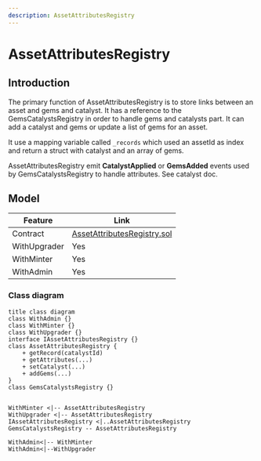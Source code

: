 ```yaml
---
description: AssetAttributesRegistry
---
```


# AssetAttributesRegistry

## Introduction

The primary function of AssetAttributesRegistry is to store links between an asset and gems and catalyst. It has a reference to the GemsCatalystsRegistry in order to handle gems and catalysts part.
It can add a catalyst and gems or update a list of gems for an asset.

It use a mapping variable called `_records` which used an assetId as index and return a struct with catalyst and an array of gems.

AssetAttributesRegistry emit **CatalystApplied** or **GemsAdded** events used by GemsCatalystsRegistry to handle attributes. See catalyst doc.

## Model

| Feature      | Link                                                                                                                                                |
| ------------ | --------------------------------------------------------------------------------------------------------------------------------------------------- |
| Contract     | [AssetAttributesRegistry.sol](https://github.com/thesandboxgame/sandbox-smart-contracts/blob/master/src/solc_0.8/asset/AssetAttributesRegistry.sol) |
| WithUpgrader | Yes                                                                                                                                                 |
| WithMinter   | Yes                                                                                                                                                 |
| WithAdmin    | Yes                                                                                                                                                 |

### Class diagram

```plantuml
title class diagram
class WithAdmin {}
class WithMinter {}
class WithUpgrader {}
interface IAssetAttributesRegistry {}
class AssetAttributesRegistry {
    + getRecord(catalystId)
    + getAttributes(...)
    + setCatalyst(...)
    + addGems(...)
}
class GemsCatalystsRegistry {}


WithMinter <|-- AssetAttributesRegistry
WithUpgrader <|-- AssetAttributesRegistry
IAssetAttributesRegistry <|..AssetAttributesRegistry
GemsCatalystsRegistry -- AssetAttributesRegistry

WithAdmin<|-- WithMinter
WithAdmin<|--WithUpgrader
```
